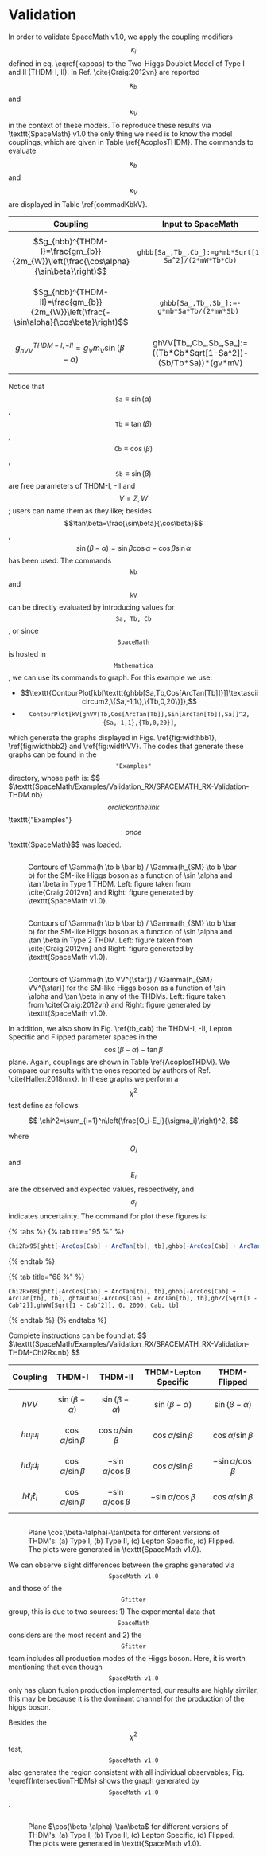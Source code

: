 # Validation

In order to validate SpaceMath v1.0, we apply the coupling modifiers $$\kappa_i$$ defined in eq. \eqref{kappas} to the Two-Higgs Doublet Model of Type I and II (THDM-I, II). In Ref. \cite{Craig:2012vn} are reported $$\kappa_b$$ and $$\kappa_V$$ in the context of these models. To reproduce these results via \texttt{SpaceMath} v1.0 the only thing we need is to know the model couplings, which are given in Table \ref{AcoplosTHDM}. The commands to evaluate $$\kappa_b$$ and $$\kappa_V$$ are displayed in Table \ref{commadKbkV}.

| Coupling                                                                              | Input to SpaceMath                                                                               |  Command \kappa\_i                                              |
| ------------------------------------------------------------------------------------- | ------------------------------------------------------------------------------------------------ | --------------------------------------------------------------- |
| $$g_{hbb}^{THDM-I}=\frac{gm_{b}}{2m_{W}}\left(\frac{\cos\alpha}{\sin\beta}\right)$$   | $$\texttt{ghbb[Sa\_,Tb\_,Cb\_]:=g*mb*Sqrt[1-Sa\textasciicircum2]/(2*mW*Tb*Cb)}$$                 | $$\texttt{kb[\texttt{ghbb[Sa,Tb,Cos[ArcTan[Tb]]}]]}$$           |
| $$g_{hbb}^{THDM-II}=\frac{gm_{b}}{2m_{W}}\left(\frac{-\sin\alpha}{\cos\beta}\right)$$ | $$\texttt{ghbb[Sa\_,Tb\_,Sb\_]:=-g*mb*Sa*Tb/(2*mW*Sb) }$$                                        | $$\texttt{kb[\texttt{ghbb[Sa,Tb,Sin[ArcTan[Tb]]}]]}$$           |
| $$g_{hVV}^{THDM-I,-II}=g_{V}m_{V}\sin(\beta-\alpha)$$                                 | $$\textrm{ghVV[Tb\_,Cb\_,Sb\_,Sa\_]:=((Tb*Cb*Sqrt[1-Sa\textasciicircum2])-(Sb/Tb*Sa))*(gv*mV)}$$ | $$\texttt{kV[ghVV[Tb, Cos[ArcTan[Tb]], Sin[ArcTan[Tb]], Sa]]}$$ |

Notice that $$\texttt{Sa} \equiv \sin(\alpha)$$, $$\texttt{Tb}\equiv\tan(\beta)$$, $$\texttt{Cb}\equiv\cos(\beta)$$, $$\texttt{Sb}\equiv\sin(\beta)$$ are free parameters of THDM-I, -II and $$V=Z, W$$; users can name them as they like; besides $$\tan\beta=\frac{\sin\beta}{\cos\beta}$$, $$\sin(\beta-\alpha)=\sin\beta\cos\alpha-\cos\beta\sin\alpha$$ has been used. The commands $$\texttt{kb}$$ and $$\texttt{kV}$$ can be directly evaluated by introducing values for $$\texttt{Sa, Tb, Cb}$$, or since $$\texttt{SpaceMath}$$ is hosted in $$\texttt{Mathematica}$$, we can use its commands to graph. For this example we use:

* $$\texttt{ContourPlot[kb[\texttt{ghbb[Sa,Tb,Cos[ArcTan[Tb]]}]]\textasciicircum2,\{Sa,-1,1\},\{Tb,0,20\}]},$$
* $$\texttt{ContourPlot[kV[ghVV[Tb,Cos[ArcTan[Tb]],Sin[ArcTan[Tb]],Sa]]\textasciicircum2,\{Sa,-1,1\},\{Tb,0,20\}]},$$

which generate the graphs displayed in Figs. \ref{fig:widthbb1}, \ref{fig:widthbb2} and \ref{fig:widthVV}. The codes that generate these graphs can be found in the $$\texttt{"Examples"}$$ directory, whose path is: $$ $\texttt{SpaceMath/Examples/Validation_RX/SPACEMATH_RX-Validation-THDM.nb} $$ or click on the link $$\texttt{"Examples"}$$ once $$\texttt{SpaceMath}$$ was loaded.

<figure><img src="../.gitbook/assets/Figure4.jpg" alt=""><figcaption><p>Contours of <span class="math">\Gamma(h \to b \bar b) / \Gamma(h_{SM} \to b \bar b)</span> for the SM-like Higgs boson as a function of <span class="math">\sin \alpha</span> and <span class="math">\tan \beta</span> in Type 1 THDM. Left: figure taken from \cite{Craig:2012vn} and Right: figure generated by <span class="math">\texttt{SpaceMath v1.0}</span>.</p></figcaption></figure>

<figure><img src="../.gitbook/assets/Figure5.jpg" alt=""><figcaption><p>Contours of <span class="math">\Gamma(h \to b \bar b) / \Gamma(h_{SM} \to b \bar b)</span> for the SM-like Higgs boson as a function of <span class="math">\sin \alpha</span> and <span class="math">\tan \beta</span> in Type 2 THDM. Left: figure taken from \cite{Craig:2012vn} and Right: figure generated by <span class="math">\texttt{SpaceMath v1.0}</span>.</p></figcaption></figure>

<figure><img src="../.gitbook/assets/Figure6.jpg" alt=""><figcaption><p>Contours of <span class="math">\Gamma(h \to VV^{\star}) / \Gamma(h_{SM} VV^{\star})</span> for the SM-like Higgs boson as a function of <span class="math">\sin \alpha</span> and <span class="math">\tan \beta</span> in any of the THDMs. Left: figure taken from \cite{Craig:2012vn} and Right: figure generated by <span class="math">\texttt{SpaceMath v1.0}</span>.</p></figcaption></figure>

In addition, we also show in Fig. \ref{tb\_cab} the THDM-I, -II, Lepton Specific and Flipped parameter spaces in the $$\cos(\beta-\alpha)-\tan\beta$$ plane. Again, couplings are shown in Table \ref{AcoplosTHDM}. We compare our results with the ones reported by authors of Ref. \cite{Haller:2018nnx}. In these graphs we perform a $$\chi^2$$ test define as follows:

$$
\chi^2=\sum_{i=1}^n\left(\frac{O_i-E_i}{\sigma_i}\right)^2,
$$

where $$O_i$$ and $$E_i$$ are the observed and expected values, respectively, and $$\sigma_i$$ indicates uncertainty. The command for plot these figures is:

{% tabs %}
{% tab title="95 %" %}
```mathematica
Chi2Rx95[ghtt[-ArcCos[Cab] + ArcTan[tb], tb],ghbb[-ArcCos[Cab] + ArcTan[tb], tb], ghtautau[-ArcCos[Cab] + ArcTan[tb], tb], ghZZ[Sqrt[1 - Cab^2]],ghWW[Sqrt[1 - Cab^2]], 0, 2000, Cab, tb]
```
{% endtab %}

{% tab title="68 %" %}
```wolfram
Chi2Rx68[ghtt[-ArcCos[Cab] + ArcTan[tb], tb],ghbb[-ArcCos[Cab] + ArcTan[tb], tb], ghtautau[-ArcCos[Cab] + ArcTan[tb], tb],ghZZ[Sqrt[1 - Cab^2]],ghWW[Sqrt[1 - Cab^2]], 0, 2000, Cab, tb]
```
{% endtab %}
{% endtabs %}

Complete instructions can be found at:  $$ $\texttt{SpaceMath/Examples/Validation_RX/SPACEMATH_RX-Validation-THDM-Chi2Rx.nb} $$

| Coupling              | THDM-I                   | THDM-II                   | THDM-Lepton Specific      | THDM-Flipped              |
| --------------------- | ------------------------ | ------------------------- | ------------------------- | ------------------------- |
| $$hVV$$               | $$\sin(\beta-\alpha)$$   | $$\sin(\beta-\alpha)$$    | $$\sin(\beta-\alpha)$$    | $$\sin(\beta-\alpha)$$    |
| $$hu_{i}u_{i}$$       | $$\cos\alpha/\sin\beta$$ | $$\cos\alpha/\sin\beta$$  | $$\cos\alpha/\sin\beta$$  | $$\cos\alpha/\sin\beta$$  |
| $$hd_{i}d_{i}$$       | $$\cos\alpha/\sin\beta$$ | $$-\sin\alpha/\cos\beta$$ | $$\cos\alpha/\sin\beta$$  | $$-\sin\alpha/\cos\beta$$ |
| $$h\ell_{i}\ell_{i}$$ | $$\cos\alpha/\sin\beta$$ | $$-\sin\alpha/\cos\beta$$ | $$-\sin\alpha/\cos\beta$$ | $$\cos\alpha/\sin\beta$$  |

<figure><img src="../.gitbook/assets/Figure7.png" alt=""><figcaption><p>Plane <span class="math">\cos(\beta-\alpha)-\tan\beta</span> for different versions of THDM's: (a) Type I, (b) Type II, (c) Lepton Specific, (d) Flipped. The plots were generated in <span class="math">\texttt{SpaceMath v1.0}</span>.</p></figcaption></figure>

We can observe slight differences between the graphs generated via $$\texttt{SpaceMath v1.0}$$ and those of the $$\texttt{Gfitter}$$ group, this is due to two sources: 1) The experimental data that $$\texttt{SpaceMath}$$ considers are the most recent and 2) the $$\texttt{Gfitter}$$ team includes all production modes of the Higgs boson. Here, it is worth mentioning that even though $$\texttt{SpaceMath v1.0}$$ only has gluon fusion production implemented, our results are highly similar, this may be because it is the dominant channel for the production of the higgs boson.

Besides the $$\chi^2$$ test, $$\texttt{SpaceMath v1.0}$$ also generates the region consistent with all individual observables; Fig. \eqref{IntersectionTHDMs} shows the graph generated by $$\texttt{SpaceMath v1.0}$$.

<figure><img src="../.gitbook/assets/Figure8.png" alt=""><figcaption><p>Plane $\cos(\beta-\alpha)-\tan\beta$ for different versions of THDM's: (a) Type I, (b) Type II, (c) Lepton Specific, (d) Flipped. The plots were generated in \texttt{SpaceMath v1.0}.</p></figcaption></figure>
